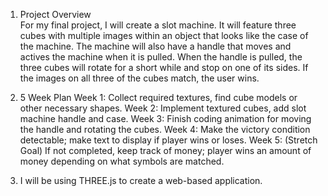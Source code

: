 1. Project Overview <br />
For my final project, I will create a slot machine. It will feature three cubes with multiple images within an object that looks like the case of the machine. The machine will also have a handle that moves and actives the machine when it is pulled. When the handle is pulled, the three cubes will rotate for a short while and stop on one of its sides. If the images on all three of the cubes match, the user wins. 

2. 5 Week Plan
  Week 1: Collect required textures, find cube models or other necessary shapes.
  Week 2: Implement textured cubes, add slot machine handle and case.
  Week 3: Finish coding animation for moving the handle and rotating the cubes.
  Week 4: Make the victory condition detectable; make text to display if player wins or loses.
  Week 5: (Stretch Goal) If not completed, keep track of money; player wins an amount of money depending on what symbols are matched. 

3. I will be using THREE.js to create a web-based application. 
